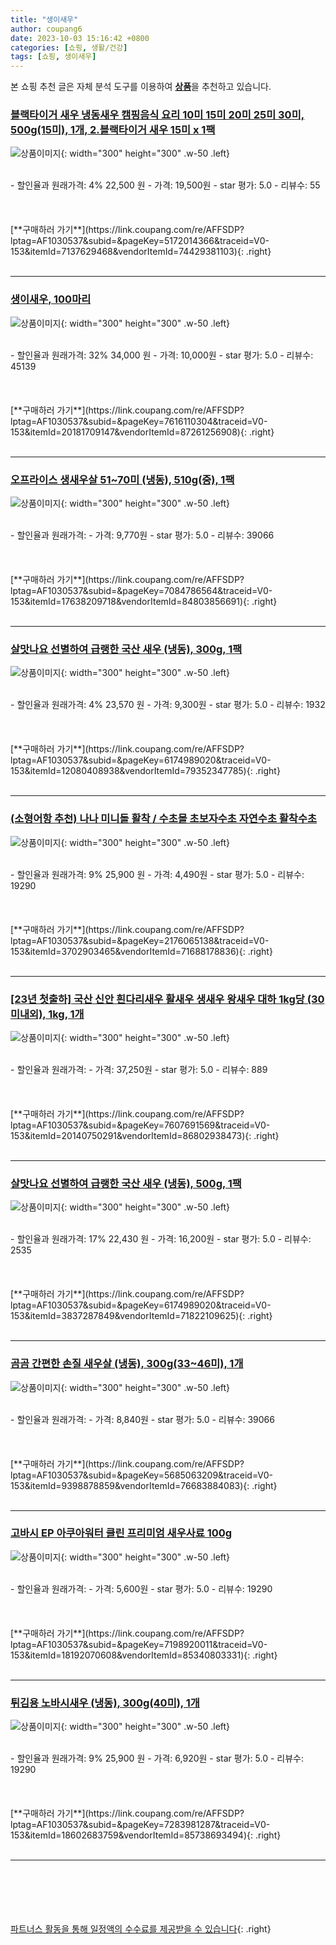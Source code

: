 ```yaml
---
title: "생이새우"
author: coupang6
date: 2023-10-03 15:16:42 +0800
categories: [쇼핑, 생활/건강]
tags: [쇼핑, 생이새우]
---
```


본 쇼핑 추천 글은 자체 분석 도구를 이용하여 [**상품**](https://link.coupang.com/a/bao1ui)을 추천하고 있습니다.

### [블랙타이거 새우 냉동새우 캠핑음식 요리 10미 15미 20미 25미 30미, 500g(15미), 1개, 2.블랙타이거 새우 15미 x 1팩](https://link.coupang.com/re/AFFSDP?lptag=AF1030537&subid=&pageKey=5172014366&traceid=V0-153&itemId=7137629468&vendorItemId=74429381103)

![상품이미지](https://thumbnail6.coupangcdn.com/thumbnails/remote/230x230ex/image/vendor_inventory/c114/047646295a3d77d6388a14f9f3d953d465ae417e4b198d7d861d3ae8b5df.jpg){: width="300" height="300" .w-50 .left}


<br>
- 할인율과 원래가격: 4%  22,500   원
- 가격: 19,500원
- star 평가: 5.0
- 리뷰수: 55
<br>
<br>
<br>
<br>
[**구매하러 가기**](https://link.coupang.com/re/AFFSDP?lptag=AF1030537&subid=&pageKey=5172014366&traceid=V0-153&itemId=7137629468&vendorItemId=74429381103){: .right}
<br>
<br>

---

### [생이새우, 100마리](https://link.coupang.com/re/AFFSDP?lptag=AF1030537&subid=&pageKey=7616110304&traceid=V0-153&itemId=20181709147&vendorItemId=87261256908)

![상품이미지](https://thumbnail10.coupangcdn.com/thumbnails/remote/230x230ex/image/vendor_inventory/ba75/c49edf5db691ce77c23b02a3d1bde31d751d197423d827a86f7b35307f0d.jpeg){: width="300" height="300" .w-50 .left}


<br>
- 할인율과 원래가격: 32%  34,000   원
- 가격: 10,000원
- star 평가: 5.0
- 리뷰수: 45139
<br>
<br>
<br>
<br>
[**구매하러 가기**](https://link.coupang.com/re/AFFSDP?lptag=AF1030537&subid=&pageKey=7616110304&traceid=V0-153&itemId=20181709147&vendorItemId=87261256908){: .right}
<br>
<br>

---

### [오프라이스 생새우살 51~70미 (냉동), 510g(중), 1팩](https://link.coupang.com/re/AFFSDP?lptag=AF1030537&subid=&pageKey=7084786564&traceid=V0-153&itemId=17638209718&vendorItemId=84803856691)

![상품이미지](https://thumbnail7.coupangcdn.com/thumbnails/remote/230x230ex/image/retail/images/2023/01/11/17/4/836a6248-9080-4cbf-aea9-45a16999ee2b.jpg){: width="300" height="300" .w-50 .left}


<br>
- 할인율과 원래가격: 
- 가격: 9,770원
- star 평가: 5.0
- 리뷰수: 39066
<br>
<br>
<br>
<br>
[**구매하러 가기**](https://link.coupang.com/re/AFFSDP?lptag=AF1030537&subid=&pageKey=7084786564&traceid=V0-153&itemId=17638209718&vendorItemId=84803856691){: .right}
<br>
<br>

---

### [살맛나요 선별하여 급랭한 국산 새우 (냉동), 300g, 1팩](https://link.coupang.com/re/AFFSDP?lptag=AF1030537&subid=&pageKey=6174989020&traceid=V0-153&itemId=12080408938&vendorItemId=79352347785)

![상품이미지](https://thumbnail8.coupangcdn.com/thumbnails/remote/230x230ex/image/retail/images/7205811850755754-b0a887be-3011-4d9c-b3b4-36ee58c84c2c.jpg){: width="300" height="300" .w-50 .left}


<br>
- 할인율과 원래가격: 4%  23,570   원
- 가격: 9,300원
- star 평가: 5.0
- 리뷰수: 1932
<br>
<br>
<br>
<br>
[**구매하러 가기**](https://link.coupang.com/re/AFFSDP?lptag=AF1030537&subid=&pageKey=6174989020&traceid=V0-153&itemId=12080408938&vendorItemId=79352347785){: .right}
<br>
<br>

---

### [(소형어항 추천) 나나 미니돌 활착 / 수초몰 초보자수초 자연수초 활착수초](https://link.coupang.com/re/AFFSDP?lptag=AF1030537&subid=&pageKey=2176065138&traceid=V0-153&itemId=3702903465&vendorItemId=71688178836)

![상품이미지](https://thumbnail10.coupangcdn.com/thumbnails/remote/230x230ex/image/vendor_inventory/2b1f/3b7b3dde5767e65329bb3f9ed360e1eae96de02380867b60d517a4d145a0.jpg){: width="300" height="300" .w-50 .left}


<br>
- 할인율과 원래가격: 9%  25,900   원
- 가격: 4,490원
- star 평가: 5.0
- 리뷰수: 19290
<br>
<br>
<br>
<br>
[**구매하러 가기**](https://link.coupang.com/re/AFFSDP?lptag=AF1030537&subid=&pageKey=2176065138&traceid=V0-153&itemId=3702903465&vendorItemId=71688178836){: .right}
<br>
<br>

---

### [[23년 첫출하] 국산 신안 흰다리새우 활새우 생새우 왕새우 대하 1kg당 (30미내외), 1kg, 1개](https://link.coupang.com/re/AFFSDP?lptag=AF1030537&subid=&pageKey=7607691569&traceid=V0-153&itemId=20140750291&vendorItemId=86802938473)

![상품이미지](https://thumbnail7.coupangcdn.com/thumbnails/remote/230x230ex/image/vendor_inventory/00ad/fe1dd1c3fefb72e277f53ed9ca1c749d01082fc05e9ecd797f83a675957e.JPG){: width="300" height="300" .w-50 .left}


<br>
- 할인율과 원래가격: 
- 가격: 37,250원
- star 평가: 5.0
- 리뷰수: 889
<br>
<br>
<br>
<br>
[**구매하러 가기**](https://link.coupang.com/re/AFFSDP?lptag=AF1030537&subid=&pageKey=7607691569&traceid=V0-153&itemId=20140750291&vendorItemId=86802938473){: .right}
<br>
<br>

---

### [살맛나요 선별하여 급랭한 국산 새우 (냉동), 500g, 1팩](https://link.coupang.com/re/AFFSDP?lptag=AF1030537&subid=&pageKey=6174989020&traceid=V0-153&itemId=3837287849&vendorItemId=71822109625)

![상품이미지](https://thumbnail7.coupangcdn.com/thumbnails/remote/230x230ex/image/retail/images/6172733554524184-4b4e8599-08de-4984-8b98-db11482625f7.jpg){: width="300" height="300" .w-50 .left}


<br>
- 할인율과 원래가격: 17%  22,430   원
- 가격: 16,200원
- star 평가: 5.0
- 리뷰수: 2535
<br>
<br>
<br>
<br>
[**구매하러 가기**](https://link.coupang.com/re/AFFSDP?lptag=AF1030537&subid=&pageKey=6174989020&traceid=V0-153&itemId=3837287849&vendorItemId=71822109625){: .right}
<br>
<br>

---

### [곰곰 간편한 손질 새우살 (냉동), 300g(33~46미), 1개](https://link.coupang.com/re/AFFSDP?lptag=AF1030537&subid=&pageKey=5685063209&traceid=V0-153&itemId=9398878859&vendorItemId=76683884083)

![상품이미지](https://thumbnail7.coupangcdn.com/thumbnails/remote/230x230ex/image/retail/images/5742582769537385-3170b597-c82f-4a1a-8579-604f74e546b8.jpg){: width="300" height="300" .w-50 .left}


<br>
- 할인율과 원래가격: 
- 가격: 8,840원
- star 평가: 5.0
- 리뷰수: 39066
<br>
<br>
<br>
<br>
[**구매하러 가기**](https://link.coupang.com/re/AFFSDP?lptag=AF1030537&subid=&pageKey=5685063209&traceid=V0-153&itemId=9398878859&vendorItemId=76683884083){: .right}
<br>
<br>

---

### [고바시 EP 아쿠아워터 클린 프리미엄 새우사료 100g](https://link.coupang.com/re/AFFSDP?lptag=AF1030537&subid=&pageKey=7198920011&traceid=V0-153&itemId=18192070608&vendorItemId=85340803331)

![상품이미지](https://thumbnail10.coupangcdn.com/thumbnails/remote/230x230ex/image/vendor_inventory/4988/e046478a53da15269260a2ec6704fc0348c1fa53c8fe5f1ce8114b8c0d16.jpg){: width="300" height="300" .w-50 .left}


<br>
- 할인율과 원래가격: 
- 가격: 5,600원
- star 평가: 5.0
- 리뷰수: 19290
<br>
<br>
<br>
<br>
[**구매하러 가기**](https://link.coupang.com/re/AFFSDP?lptag=AF1030537&subid=&pageKey=7198920011&traceid=V0-153&itemId=18192070608&vendorItemId=85340803331){: .right}
<br>
<br>

---

### [튀김용 노바시새우 (냉동), 300g(40미), 1개](https://link.coupang.com/re/AFFSDP?lptag=AF1030537&subid=&pageKey=7283981287&traceid=V0-153&itemId=18602683759&vendorItemId=85738693494)

![상품이미지](https://thumbnail7.coupangcdn.com/thumbnails/remote/230x230ex/image/retail/images/2023/04/20/15/7/c00a295e-c73a-4e2c-b460-1b58ee4bc684.jpg){: width="300" height="300" .w-50 .left}


<br>
- 할인율과 원래가격: 9%  25,900   원
- 가격: 6,920원
- star 평가: 5.0
- 리뷰수: 19290
<br>
<br>
<br>
<br>
[**구매하러 가기**](https://link.coupang.com/re/AFFSDP?lptag=AF1030537&subid=&pageKey=7283981287&traceid=V0-153&itemId=18602683759&vendorItemId=85738693494){: .right}
<br>
<br>

---
<br><br><br><br><br> [파트너스 활동을 통해 일정액의 수수료를 제공받을 수 있습니다](https://link.coupang.com/a/bao1ui){: .right}